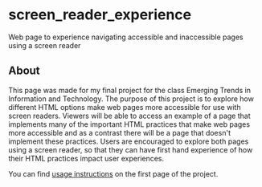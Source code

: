 # screen_reader_experience
Web page to experience navigating accessible and inaccessible pages using a screen reader

## About

This page was made for my final project for the class Emerging Trends in Information and Technology. The purpose of this project is to explore how different HTML options make web pages more accessible for use with screen readers. Viewers will be able to access an example of a page that implements many of the important HTML practices that make web pages more accessible and as a contrast there will be a page that doesn't implement these practices. Users are encouraged to explore both pages using a screen reader, so that they can have first hand experience of how their HTML practices impact user experiences.

You can find [usage instructions](https://lujoh.github.io/screen_reader_experience/) on the first page of the project.
